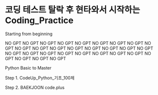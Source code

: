 # 코딩 테스트 탈락 후 현타와서 시작하는 Coding_Practice

Starting from beginning

NO GPT NO GPT NO GPT NO GPT NO GPT NO GPT NO GPT NO GPT NO GPT NO GPT NO GPT NO GPT NO GPT NO GPT NO GPT NO GPT NO GPT NO GPT NO GPT NO GPT NO GPT NO GPT NO GPT NO GPT NO GPT NO GPT NO GPT NO GPT NO GPT 

Python Basic to Master

Step 1. CodeUp_Python_기초_100제

Step 2. BAEKJOON code.plus